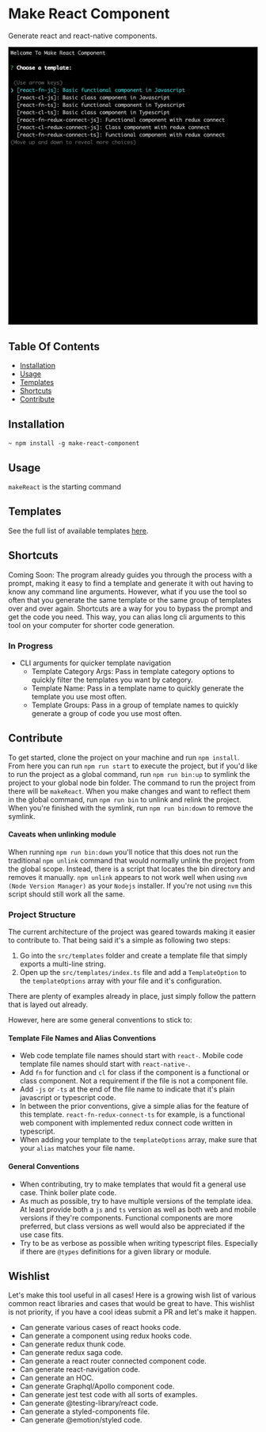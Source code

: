 # Make React Component

Generate react and react-native components.

<img src="https://github.com/lvstross/make-react-component/blob/main/assets/make-react-component-cli.gif" />

## Table Of Contents

- [Installation](https://github.com/lvstross/make-react-component#installation)
- [Usage](https://github.com/lvstross/make-react-component#usage)
- [Templates](https://github.com/lvstross/make-react-component#templates)
- [Shortcuts](https://github.com/lvstross/make-react-component#shortcuts)
- [Contribute](https://github.com/lvstross/make-react-component#contribute)

## Installation

```
~ npm install -g make-react-component
```

## Usage

`makeReact` is the starting command

## Templates

See the full list of available templates [here](https://github.com/lvstross/make-react-component/tree/main/src/templates).

## Shortcuts

Coming Soon:
The program already guides you through the process with a prompt, making it easy to find a template and generate it with out having to know any command line arguments. However, what if you use the tool so often that you generate the same template or the same group of templates over and over again. Shortcuts are a way for you to bypass the prompt and get the code you need. This way, you can alias long cli arguments to this tool on your computer for shorter code generation.

### In Progress

- CLI arguments for quicker template navigation
  - Template Category Args: Pass in template category options to quickly filter the templates you want by category.
  - Template Name: Pass in a template name to quickly generate the template you use most often.
  - Template Groups: Pass in a group of template names to quickly generate a group of code you use most often.

## Contribute

To get started, clone the project on your machine and run `npm install`. From here you can run `npm run start` to execute the project, but if you'd like to run the project as a global command, run `npm run bin:up` to symlink the project to your global node bin folder. The command to run the project from there will be `makeReact`. When you make changes and want to reflect them in the global command, run `npm run bin` to unlink and relink the project. When you're finished with the symlink, run `npm run bin:down` to remove the symlink.

#### Caveats when unlinking module

When running `npm run bin:down` you'll notice that this does not run the traditional `npm unlink` command that would normally unlink the project from the global scope. Instead, there is a script that locates the bin directory and removes it manually. `npm unlink` appears to not work well when using `nvm (Node Version Manager)` as your `Nodejs` installer. If you're not using `nvm` this script should still work all the same.

### Project Structure

The current architecture of the project was geared towards making it easier to contribute to. That being said it's a simple as following two steps:

1. Go into the `src/templates` folder and create a template file that simply exports a multi-line string.
2. Open up the `src/templates/index.ts` file and add a `TemplateOption` to the `templateOptions` array with your file and it's configuration.

There are plenty of examples already in place, just simply follow the pattern that is layed out already.

However, here are some general conventions to stick to:

#### Template File Names and Alias Conventions

- Web code template file names should start with `react-`. Mobile code template file names should start with `react-native-`.
- Add `fn` for function and `cl` for class if the component is a functional or class component. Not a requirement if the file is not a component file.
- Add `-js` or `-ts` at the end of the file name to indicate that it's plain javascript or typescript code.
- In between the prior conventions, give a simple alias for the feature of this template. `react-fn-redux-connect-ts` for example, is a functional web component with implemented redux connect code written in typescript.
- When adding your template to the `templateOptions` array, make sure that your `alias` matches your file name.

#### General Conventions

- When contributing, try to make templates that would fit a general use case. Think boiler plate code.
- As much as possible, try to have multiple versions of the template idea. At least provide both a `js` and `ts` version as well as both web and mobile versions if they're components. Functional components are more preferred, but class versions as well would also be appreciated if the use case fits.
- Try to be as verbose as possible when writing typescript files. Especially if there are `@types` definitions for a given library or module.

## Wishlist

Let's make this tool useful in all cases! Here is a growing wish list of various common react libraries and cases that would be great to have. This wishlist is not priority, if you have a cool ideas submit a PR and let's make it happen.

- Can generate various cases of react hooks code.
- Can generate a component using redux hooks code.
- Can generate redux thunk code.
- Can generate redux saga code.
- Can generate a react router connected component code.
- Can generate react-navigation code.
- Can generate an HOC.
- Can generate Graphql/Apollo component code.
- Can generate jest test code with all sorts of examples.
- Can generate @testing-library/react code.
- Can generate a styled-components file.
- Can generate @emotion/styled code.
